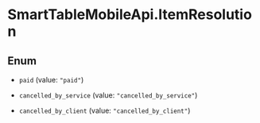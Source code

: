 # SmartTableMobileApi.ItemResolution

## Enum


* `paid` (value: `"paid"`)

* `cancelled_by_service` (value: `"cancelled_by_service"`)

* `cancelled_by_client` (value: `"cancelled_by_client"`)


